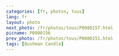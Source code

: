 ```yaml
---
categories: [fr, photos, tous]
lang: fr
layout: photo
next_photo: /fr/photos/tous/P0000157.html
picname: P0000156
prev_photo: /fr/photos/tous/P0000151.html
tags: [Bushman Candle]
---
```

